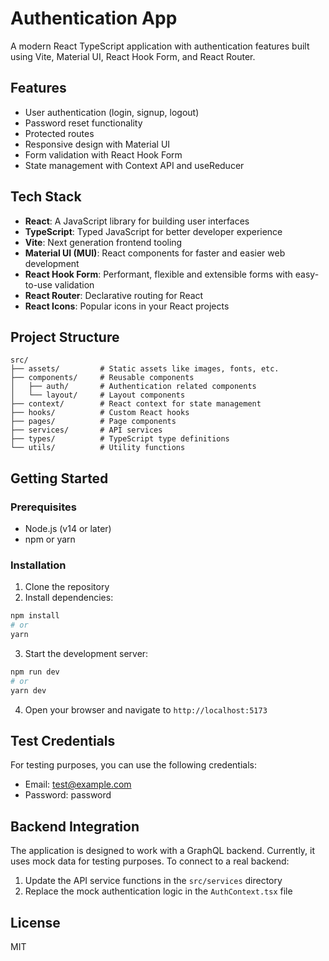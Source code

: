 # Authentication App

A modern React TypeScript application with authentication features built using Vite, Material UI, React Hook Form, and React Router.

## Features

- User authentication (login, signup, logout)
- Password reset functionality
- Protected routes
- Responsive design with Material UI
- Form validation with React Hook Form
- State management with Context API and useReducer

## Tech Stack

- **React**: A JavaScript library for building user interfaces
- **TypeScript**: Typed JavaScript for better developer experience
- **Vite**: Next generation frontend tooling
- **Material UI (MUI)**: React components for faster and easier web development
- **React Hook Form**: Performant, flexible and extensible forms with easy-to-use validation
- **React Router**: Declarative routing for React
- **React Icons**: Popular icons in your React projects

## Project Structure

```
src/
├── assets/         # Static assets like images, fonts, etc.
├── components/     # Reusable components
│   ├── auth/       # Authentication related components
│   └── layout/     # Layout components
├── context/        # React context for state management
├── hooks/          # Custom React hooks
├── pages/          # Page components
├── services/       # API services
├── types/          # TypeScript type definitions
└── utils/          # Utility functions
```

## Getting Started

### Prerequisites

- Node.js (v14 or later)
- npm or yarn

### Installation

1. Clone the repository
2. Install dependencies:

```bash
npm install
# or
yarn
```

3. Start the development server:

```bash
npm run dev
# or
yarn dev
```

4. Open your browser and navigate to `http://localhost:5173`

## Test Credentials

For testing purposes, you can use the following credentials:

- Email: test@example.com
- Password: password

## Backend Integration

The application is designed to work with a GraphQL backend. Currently, it uses mock data for testing purposes. To connect to a real backend:

1. Update the API service functions in the `src/services` directory
2. Replace the mock authentication logic in the `AuthContext.tsx` file

## License

MIT
